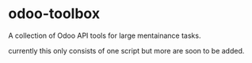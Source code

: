 # odoo-toolbox
A collection of Odoo API tools for large mentainance tasks.

currently this only consists of one script but more are soon to be added.
